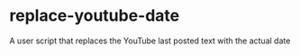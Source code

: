 # replace-youtube-date
A user script that replaces the YouTube last posted text with the actual date
